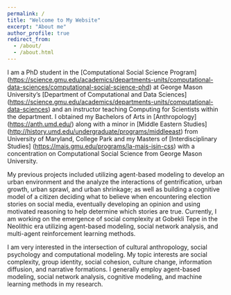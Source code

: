 ```yaml
---
permalink: /
title: "Welcome to My Website"
excerpt: "About me"
author_profile: true
redirect_from: 
  - /about/
  - /about.html
---
```


I am a PhD student in the [Computational Social Science Program] (https://science.gmu.edu/academics/departments-units/computational-data-sciences/computational-social-science-phd) at George Mason University’s [Department of Computational and Data Sciences] (https://science.gmu.edu/academics/departments-units/computational-data-sciences) and an instructor teaching Computing for Scientists within the department. I obtained my Bachelors of Arts in [Anthropology] (https://anth.umd.edu/) along with a minor in [Middle Eastern Studies] (http://history.umd.edu/undergraduate/programs/middleeast) from University of Maryland, College Park and my Masters of [Interdisciplinary Studies] (https://mais.gmu.edu/programs/la-mais-isin-css) with a concentration on Computational Social Science from George Mason University.

My previous projects included utilizing agent-based modeling to develop an urban environment and the analyze the interactions of gentrification, urban growth, urban sprawl, and urban shrinkage; as well as building a cognitive model of a citizen deciding what to believe when encountering election stories on social media, eventually developing an opinion and using motivated reasoning to help determine which stories are true. Currently, I am working on the emergence of social complexity at Gobekli Tepe in the Neolithic era utilizing agent-based modeling, social network analysis, and multi-agent reinforcement learning methods. 

I am very interested in the intersection of cultural anthropology, social psychology and computational modeling. My topic interests are social complexity, group identity, social cohesion, culture change, information diffusion, and narrative formations. I generally employ agent-based modeling, social network analysis, cognitive modeling, and machine learning methods in my research. 



<!--
Getting started
======
1. Register a GitHub account if you don't have one and confirm your e-mail (required!)
1. Fork [this repository](https://github.com/academicpages/academicpages.github.io) by clicking the "fork" button in the top right. 
1. Go to the repository's settings (rightmost item in the tabs that start with "Code", should be below "Unwatch"). Rename the repository "[your GitHub username].github.io", which will also be your website's URL.
1. Set site-wide configuration and create content & metadata (see below -- also see [this set of diffs](http://archive.is/3TPas) showing what files were changed to set up [an example site](https://getorg-testacct.github.io) for a user with the username "getorg-testacct")
1. Upload any files (like PDFs, .zip files, etc.) to the files/ directory. They will appear at https://[your GitHub username].github.io/files/example.pdf.  
1. Check status by going to the repository settings, in the "GitHub pages" section

Site-wide configuration
------
The main configuration file for the site is in the base directory in [_config.yml](https://github.com/academicpages/academicpages.github.io/blob/master/_config.yml), which defines the content in the sidebars and other site-wide features. You will need to replace the default variables with ones about yourself and your site's github repository. The configuration file for the top menu is in [_data/navigation.yml](https://github.com/academicpages/academicpages.github.io/blob/master/_data/navigation.yml). For example, if you don't have a portfolio or blog posts, you can remove those items from that navigation.yml file to remove them from the header. 

Create content & metadata
------
For site content, there is one markdown file for each type of content, which are stored in directories like _publications, _talks, _posts, _teaching, or _pages. For example, each talk is a markdown file in the [_talks directory](https://github.com/academicpages/academicpages.github.io/tree/master/_talks). At the top of each markdown file is structured data in YAML about the talk, which the theme will parse to do lots of cool stuff. The same structured data about a talk is used to generate the list of talks on the [Talks page](https://academicpages.github.io/talks), each [individual page](https://academicpages.github.io/talks/2012-03-01-talk-1) for specific talks, the talks section for the [CV page](https://academicpages.github.io/cv), and the [map of places you've given a talk](https://academicpages.github.io/talkmap.html) (if you run this [python file](https://github.com/academicpages/academicpages.github.io/blob/master/talkmap.py) or [Jupyter notebook](https://github.com/academicpages/academicpages.github.io/blob/master/talkmap.ipynb), which creates the HTML for the map based on the contents of the _talks directory).

--->